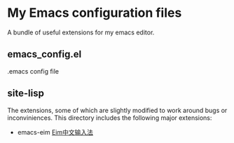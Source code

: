 My Emacs configuration files
=============

A bundle of useful extensions for my emacs editor.

emacs_config.el
-------------

.emacs config file

site-lisp
-------------

The extensions, some of which are slightly modified to work around bugs or inconviniences. This directory includes the following major extensions:
* emacs-eim [Eim中文输入法](https://github.com/wenbinye/emacs-eim)
